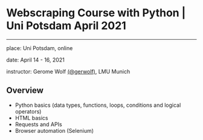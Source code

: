 
# Webscraping Course with Python | Uni Potsdam April 2021
-------------------------------------------------------
place: Uni Potsdam, online

date: April 14 - 16, 2021

instructor: Gerome Wolf [(@gerwolf)](https://github.com/gerwolf), LMU Munich

## Overview

- Python basics (data types, functions, loops, conditions and logical operators)
- HTML basics
- Requests and APIs
- Browser automation (Selenium)


